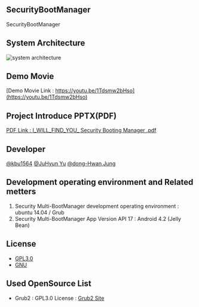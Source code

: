## SecurityBootManager
SecurityBootManager

## System Architecture
![system architecture](https://cloud.githubusercontent.com/assets/7445459/12144751/38016ebc-b4cd-11e5-8a69-7049e67ccae2.png)

## Demo Movie
[Demo Movie Link : https://youtu.be/1Tdsmw2bHso](https://youtu.be/1Tdsmw2bHso)

## Project Introduce PPTX(PDF)
[PDF Link : I_WILL_FIND_YOU_ Security Booting Manager .pdf](https://github.com/IWillFindYou/SecurityBootManager/files/79895/I_WILL_FIND_YOU_.Security.Booting.Manager.pdf)

## Developer
[@kbu1564](https://github.com/kbu1564)
[@JuHyun Yu](https://github.com/formfoxk)
[@dong-Hwan,Jung](https://github.com/tyburn117)

## Development operating environment and Related metters
1. Security Multi-BootManager development operating environment : ubuntu 14.04 / Grub
2. Security Multi-BootManager App Version API 17 : Android 4.2 (Jelly Bean)

## License
- [GPL3.0](https://github.com/IWillFindYou/SecurityBootManager/blob/develop/LICENSE)
- [GNU](https://www.gnu.org/license/licenses.html)

## Used OpenSource List
- Grub2 : GPL3.0 License : [Grub2 Site](https://www.gnu.org/software/grub/)

